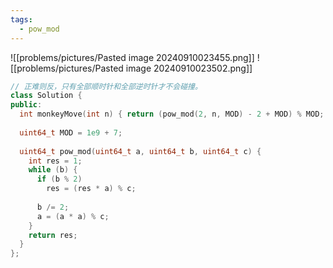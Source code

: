 ```yaml
---
tags:
  - pow_mod
---
```


![[problems/pictures/Pasted image 20240910023455.png]]
![[problems/pictures/Pasted image 20240910023502.png]]



```c++
// 正难则反，只有全部顺时针和全部逆时针才不会碰撞。
class Solution {  
public:  
  int monkeyMove(int n) { return (pow_mod(2, n, MOD) - 2 + MOD) % MOD; }  
  
  uint64_t MOD = 1e9 + 7;  
  
  uint64_t pow_mod(uint64_t a, uint64_t b, uint64_t c) {  
    int res = 1;  
    while (b) {  
      if (b % 2)  
        res = (res * a) % c;  
  
      b /= 2;  
      a = (a * a) % c;  
    }  
    return res;  
  }  
};
```